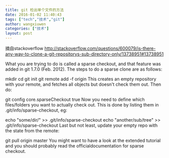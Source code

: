 ```yaml
---
title: git 检出单个文件的方法
date: 2016-01-02 11:40:43
tags: ["tech","技术","git"]
author: wangxiuwen
categories: ["技术"]
layout: post
---
```


摘自stackoverflow
http://stackoverflow.com/questions/600079/is-there-any-way-to-clone-a-git-repositorys-sub-directory-only/13738951#13738951

What you are trying to do is called a sparse checkout, and that feature was added in git 1.7.0 (Feb. 2012). The steps to do a sparse clone are as follows:

mkdir <repo>
cd <repo>
git init
git remote add -f origin <url>
This creates an empty repository with your remote, and fetches all objects but doesn't check them out. Then do:

git config core.sparseCheckout true
Now you need to define which files/folders you want to actually check out. This is done by listing them in .git/info/sparse-checkout, eg:

echo "some/dir/" >> .git/info/sparse-checkout
echo "another/sub/tree" >> .git/info/sparse-checkout
Last but not least, update your empty repo with the state from the remote:

git pull origin master
You might want to have a look at the extended tutorial and you should probably read the officialdocumentation for sparse checkout.

